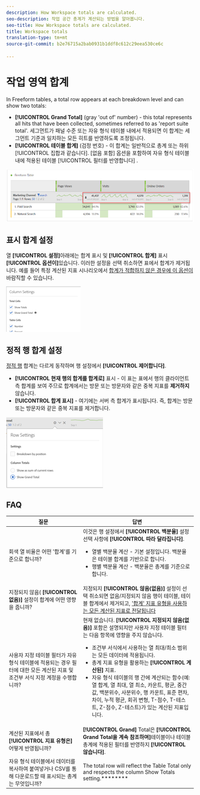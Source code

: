 ```yaml
---
description: How Workspace totals are calculated.
seo-description: 작업 공간 총계가 계산되는 방법을 알아봅니다.
seo-title: How Workspace totals are calculated.
title: Workspace totals
translation-type: tm+mt
source-git-commit: b2e76715a2bab0931b1ddf8c612c29eea530ce6c

---
```



# 작업 영역 합계

In Freeform tables, a total row appears at each breakdown level and can show two totals:

* **[!UICONTROL Grand Total]** (gray 'out of' number) - this total represents all hits that have been collected, sometimes referred to as 'report suite total'. 세그먼트가 패널 수준 또는 자유 형식 테이블 내에서 적용되면 이 합계는 세그먼트 기준과 일치하는 모든 히트를 반영하도록 조정됩니다.
* **[!UICONTROL 테이블 합계]** (검정 번호) - 이 합계는 일반적으로 총계 또는 하위 [!UICONTROL 집합과 같습니다]. [없음 포함] 옵션을 포함하여 자유 형식 테이블 내에 적용된 테이블 [!UICONTROL 필터를 반영합니다] .

![](assets/total-row.png)

## 표시 합계 설정

열 **[!UICONTROL 설정]**&#x200B;아래에는 합계 표시 및 **[!UICONTROL 합계]** 표시 **[!UICONTROL 옵션이]**&#x200B;있습니다. 이러한 설정을 선택 취소하면 표에서 합계가 제거됩니다. 예를 들어 특정 계산된 지표 시나리오에서 [합계가 적합하지 않은 경우에 이 옵션이](https://docs.adobe.com/content/help/en/analytics/components/calculated-metrics/calcmetrics-reference/cm-totals.html)바람직할 수 있습니다.

![](assets/column-settings-total.png)

## 정적 행 합계 설정

[정적 행](https://docs.adobe.com/content/help/en/analytics/analyze/analysis-workspace/build-workspace-project/column-row-settings/manual-vs-dynamic-rows.html) 합계는 다르게 동작하며 행 설정에서 **[!UICONTROL 제어합니다]**.

* **[!UICONTROL 현재 행의 합계를 합계로]** 표시 - 이 표는 표에서 행의 클라이언트측 합계를 보여 주므로 합계에서는 방문 또는 방문자와 같은 중복 지표를 **제거하지** 않습니다.
* **[!UICONTROL 합계 표시]** - 여기에는 서버 측 합계가 표시됩니다. 즉, 합계는 방문 또는 방문자와 같은 중복 지표를 제거합니다.

![](assets/static-rows.png)

## FAQ

| 질문 | 답변 |
|---|---|
| 회색 열 비율은 어떤 '합계'를 기준으로 합니까? | 이것은 행 설정에서 **[!UICONTROL 백분율]** 설정 선택 사항에 **[!UICONTROL 따라 달라집니다]**.<ul><li>열별 백분율 계산 - 기본 설정입니다. 백분율은 테이블 합계를 기반으로 합니다.</li><li>행별 백분율 계산 - 백분율은 총계를 기준으로 합니다.</li></ul> |
| 지정되지 않음( **[!UICONTROL 없음)]** 설정이 합계에 어떤 영향을 줍니까? | 지정되지 **[!UICONTROL 않음(없음)]** 설정이 선택 취소되면 없음/지정되지 않음 행이 테이블, 테이블 합계에서 제거되고, ['합계' 지표 유형을 사용하는 모든 계산된 지표로 전달됩니다](https://docs.adobe.com/content/help/en/analytics/components/calculated-metrics/calcmetric-workflow/m-metric-type-alloc.html) |
| 사용자 지정 테이블 필터가 자유 형식 테이블에 적용되는 경우 필터에 대한 모든 계산된 지표 및 조건부 서식 지정 계정을 수행합니까? | 현재 없습니다. **[!UICONTROL 지정되지 않음(없음)]** 포함은 설명되지만 사용자 지정 테이블 필터는 다음 항목에 영향을 주지 않습니다.<ul><li>조건부 서식에서 사용하는 열 최대/최소 범위는 모든 데이터에 적용됩니다.</li><li>총계 지표 유형을 활용하는 **[!UICONTROL 계산된]** 지표.</li><li>자유 형식 테이블의 행 간에 계산되는 함수(예: 열 합계, 열 최대, 열 최소, 카운트, 평균, 중간값, 백분위수, 사분위수, 행 카운트, 표준 편차, 차이, 누적 평균, 회귀 변형, T-점수, T-테스트, Z-점수, Z-테스트)가 있는 계산된 지표입니다.</li></ul> |
| 계산된 지표에서 총 **[!UICONTROL 지표 유형은]** 어떻게 반영됩니까? | **[!UICONTROL Grand]** Total은 **[!UICONTROL Grand Total을 계속 참조하며]**&#x200B;테이블이나 테이블 총계에 적용된 필터를 반영하지 **[!UICONTROL 않습니다]**. |
| 자유 형식 테이블에서 데이터를 복사하여 붙여넣거나 CSV를 통해 다운로드할 때 표시되는 총계는 무엇입니까? | The total row will reflect the Table Total only and respects the column Show Totals setting.******** |

